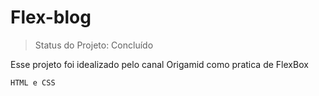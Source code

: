 # Flex-blog

>Status do Projeto: Concluído

<p>Esse projeto foi idealizado pelo canal Origamid como pratica de FlexBox</p>

```
HTML e CSS

```
